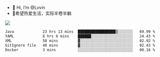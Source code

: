 - 👋 Hi, I’m @Lvvin
- 🍎希望热爱生活，实际半卷半躺
<!--
👀 I’m interested in ...
- 🌱 I’m currently learning ...
- 💞️ I’m looking to collaborate on ...
- 📫 How to reach me ...
->

<!---
Lvvin/Lvvin is a ✨ special ✨ repository because its `README.md` (this file) appears on your GitHub profile.
You can click the Preview link to take a look at your changes.

![Lvvin's GitHub stats](https://github-readme-stats.vercel.app/api?username=Lvvin&theme=default&show_icons=true&count_private=true)
--->

<a href="https://github.com/anuraghazra/github-readme-stats">
  <img align="center" src="https://github-readme-stats-lvvins-projects.vercel.app/api?username=Lvvin&theme=default&show_icons=true&count_private=true" />
</a>

<!--START_SECTION:waka-->

```txt
Java             23 hrs 13 mins  █████████████████▒░░░░░░░   69.99 %
YAML             8 hrs 6 mins    ██████░░░░░░░░░░░░░░░░░░░   24.43 %
XML              58 mins         ▓░░░░░░░░░░░░░░░░░░░░░░░░   02.92 %
GitIgnore file   48 mins         ▓░░░░░░░░░░░░░░░░░░░░░░░░   02.43 %
Docker           3 mins          ░░░░░░░░░░░░░░░░░░░░░░░░░   00.16 %
```

<!--END_SECTION:waka-->


